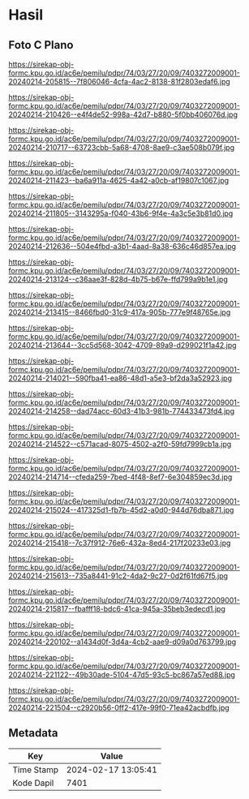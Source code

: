 # Hasil

## Foto C Plano

https://sirekap-obj-formc.kpu.go.id/ac6e/pemilu/pdpr/74/03/27/20/09/7403272009001-20240214-205815--7f806046-4cfa-4ac2-8138-81f2803edaf6.jpg

https://sirekap-obj-formc.kpu.go.id/ac6e/pemilu/pdpr/74/03/27/20/09/7403272009001-20240214-210426--e4f4de52-998a-42d7-b880-5f0bb406076d.jpg

https://sirekap-obj-formc.kpu.go.id/ac6e/pemilu/pdpr/74/03/27/20/09/7403272009001-20240214-210717--63723cbb-5a68-4708-8ae9-c3ae508b079f.jpg

https://sirekap-obj-formc.kpu.go.id/ac6e/pemilu/pdpr/74/03/27/20/09/7403272009001-20240214-211423--ba6a911a-4625-4a42-a0cb-af19807c1067.jpg

https://sirekap-obj-formc.kpu.go.id/ac6e/pemilu/pdpr/74/03/27/20/09/7403272009001-20240214-211805--3143295a-f040-43b6-9f4e-4a3c5e3b81d0.jpg

https://sirekap-obj-formc.kpu.go.id/ac6e/pemilu/pdpr/74/03/27/20/09/7403272009001-20240214-212636--504e4fbd-a3b1-4aad-8a38-636c46d857ea.jpg

https://sirekap-obj-formc.kpu.go.id/ac6e/pemilu/pdpr/74/03/27/20/09/7403272009001-20240214-213124--c36aae3f-828d-4b75-b67e-ffd799a9b1e1.jpg

https://sirekap-obj-formc.kpu.go.id/ac6e/pemilu/pdpr/74/03/27/20/09/7403272009001-20240214-213415--8466fbd0-31c9-417a-905b-777e9f48765e.jpg

https://sirekap-obj-formc.kpu.go.id/ac6e/pemilu/pdpr/74/03/27/20/09/7403272009001-20240214-213644--3cc5d568-3042-4709-89a9-d299021f1a42.jpg

https://sirekap-obj-formc.kpu.go.id/ac6e/pemilu/pdpr/74/03/27/20/09/7403272009001-20240214-214021--590fba41-ea86-48d1-a5e3-bf2da3a52923.jpg

https://sirekap-obj-formc.kpu.go.id/ac6e/pemilu/pdpr/74/03/27/20/09/7403272009001-20240214-214258--dad74acc-60d3-41b3-981b-774433473fd4.jpg

https://sirekap-obj-formc.kpu.go.id/ac6e/pemilu/pdpr/74/03/27/20/09/7403272009001-20240214-214522--c571acad-8075-4502-a2f0-59fd7999cb1a.jpg

https://sirekap-obj-formc.kpu.go.id/ac6e/pemilu/pdpr/74/03/27/20/09/7403272009001-20240214-214714--cfeda259-7bed-4f48-8ef7-6e304859ec3d.jpg

https://sirekap-obj-formc.kpu.go.id/ac6e/pemilu/pdpr/74/03/27/20/09/7403272009001-20240214-215024--417325d1-fb7b-45d2-a0d0-944d76dba871.jpg

https://sirekap-obj-formc.kpu.go.id/ac6e/pemilu/pdpr/74/03/27/20/09/7403272009001-20240214-215418--7c37f912-76e6-432a-8ed4-217f20233e03.jpg

https://sirekap-obj-formc.kpu.go.id/ac6e/pemilu/pdpr/74/03/27/20/09/7403272009001-20240214-215613--735a8441-91c2-4da2-9c27-0d2f61fd67f5.jpg

https://sirekap-obj-formc.kpu.go.id/ac6e/pemilu/pdpr/74/03/27/20/09/7403272009001-20240214-215817--fbafff18-bdc6-41ca-945a-35beb3edecd1.jpg

https://sirekap-obj-formc.kpu.go.id/ac6e/pemilu/pdpr/74/03/27/20/09/7403272009001-20240214-220102--a1434d0f-3d4a-4cb2-aae9-d09a0d763799.jpg

https://sirekap-obj-formc.kpu.go.id/ac6e/pemilu/pdpr/74/03/27/20/09/7403272009001-20240214-221122--49b30ade-5104-47d5-93c5-bc867a57ed88.jpg

https://sirekap-obj-formc.kpu.go.id/ac6e/pemilu/pdpr/74/03/27/20/09/7403272009001-20240214-221504--c2920b56-0ff2-417e-99f0-71ea42acbdfb.jpg


## Metadata

| Key        | Value               |
| ---------- | ------------------- |
| Time Stamp | 2024-02-17 13:05:41 |
| Kode Dapil | 7401                |



